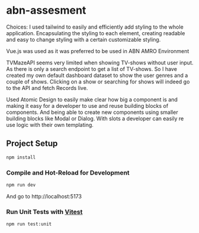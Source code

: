 # abn-assesment

Choices: 
I used tailwind to easily and efficiently add styling to the whole application. Encapsulating the styling to each element, creating readable and easy to change styling with a certain customizable styling.

Vue.js was used as it was preferred to be used in ABN AMRO Environment

TVMazeAPI seems very limited when showing TV-shows without user input. As there is only a search endpoint to get a list of TV-shows. So I have created my own default dashboard dataset to show the user genres and a couple of shows. Clicking on a show or searching for shows will indeed go to the API and fetch Records live. 

Used Atomic Design to easily make clear how big a component is and making it easy for a developer to use and reuse building blocks of components. And being able to create new components using smaller building blocks like Modal or Dialog. With slots a developer can easily re use logic with their own templating. 

## Project Setup

```sh
npm install
```

### Compile and Hot-Reload for Development

```sh
npm run dev
```
And go to http://localhost:5173



### Run Unit Tests with [Vitest](https://vitest.dev/)

```sh
npm run test:unit
```


